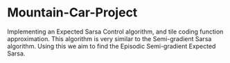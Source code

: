 # Mountain-Car-Project
Implementing an Expected Sarsa Control algorithm, and tile coding function approximation. This algorithm is very similar to the Semi-gradient Sarsa algorithm. Using this we aim to find the Episodic Semi-gradient Expected Sarsa.
